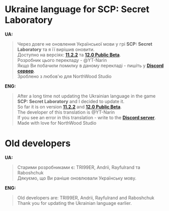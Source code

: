 # Ukraine language for SCP: Secret Laboratory

**UA:**
> Через довге не оновлення Української мови у грі **SCP: Secret Laboratory** та я її вирішив оновити.  
> Доступно на версіях: **[11.2.2](https://github.com/YT-Narin/Ukraine-language-for-SCP-SL/releases/tag/v1.0.5)** та **[12.0 Public Beta](https://github.com/YT-Narin/Ukraine-language-for-SCP-SL/releases/tag/v3.0.0)**.                                                                  
> Розробник цього перекладу - @YT-Narin                                                            
> Якщо Ви побачили помилку в даному перекладі - пишіть у **[Discord сервер](https://discord.gg/xBYJmpHptk)**.                    
> Зроблено з любов'ю для NorthWood Studio                                                          

**ENG:**
> After a long time not updating the Ukrainian language in the game **SCP: Secret Laboratory** and I decided to update it.                                               
> So far it is on version **[11.2.2](https://github.com/YT-Narin/Ukraine-language-for-SCP-SL/releases/tag/v1.0.5)** and **[12.0 Public Beta](https://github.com/YT-Narin/Ukraine-language-for-SCP-SL/releases/tag/v3.0.0)**.           
> The developer of this translation is @YT-Narin                                                 
> If you see an error in this translation - write to the **[Discord server](https://discord.gg/xBYJmpHptk)**.               
> Made with love for NorthWood Studio                                                          


# Old developers
**UA:**
> Старими розробниками є: TRI99ER, Andrii, Rayfulrand та Raboshchuk                                    
> Дякуємо, що Ви раніше оновлювали Українську мову.                                                         

**ENG:**
> Old developers are: TRI99ER, Andrii, Rayfulrand and Raboshchuk                                              
> Thank you for updating the Ukrainian language earlier.                                                              
